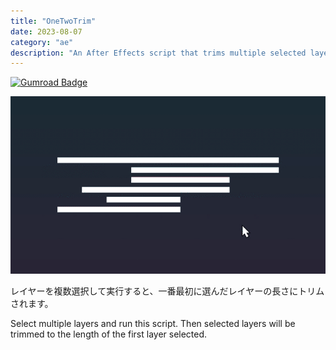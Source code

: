 ```yaml
---
title: "OneTwoTrim"
date: 2023-08-07
category: "ae"
description: "An After Effects script that trims multiple selected layers to match the length of the first selected layer. Streamline your editing process with this simple yet powerful tool."
---
```


[![Gumroad Badge](https://img.shields.io/badge/Gumroad-FF90E8?logo=gumroad&logoColor=fff&style=for-the-badge)](https://cumuloworks.gumroad.com/l/onetwotrim)

![](./onetwotrim/oneTwoTrim_Demo.gif)

レイヤーを複数選択して実行すると、一番最初に選んだレイヤーの長さにトリムされます。

Select multiple layers and run this script. Then selected layers will be trimmed to the length of the first layer selected.
